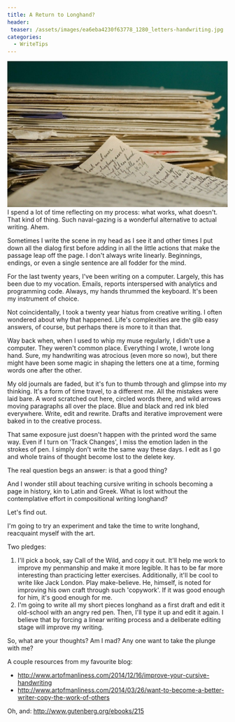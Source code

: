 ```yaml
---
title: A Return to Longhand?
header:
 teaser: /assets/images/ea6eba4230f63778_1280_letters-handwriting.jpg
categories:
  - WriteTips
---
```

<img src="/assets/images/ea6eba4230f63778_1280_letters-handwriting.jpg">I spend a lot of time reflecting on my process: what works, what doesn't. That kind of thing. Such naval-gazing is a wonderful alternative to actual writing. Ahem.

Sometimes I write the scene in my head as I see it and other times I put down all the dialog first before adding in all the little actions that make the passage leap off the page. I don't always write linearly. Beginnings, endings, or even a single sentence are all fodder for the mind.

For the last twenty years, I've been writing on a computer. Largely, this has been due to my vocation. Emails, reports interspersed with analytics and programming code. Always, my hands thrummed the keyboard. It's been my instrument of choice.

Not coincidentally, I took a twenty year hiatus from creative writing. I often wondered about why that happened. Life's complexities are the glib easy answers, of course, but perhaps there is more to it than that.

Way back when, when I used to whip my muse regularly, I didn't use a computer. They weren't common place. Everything I wrote, I wrote long hand. Sure, my handwriting was atrocious (even more so now), but there might have been some magic in shaping the letters one at a time, forming words one after the other.

My old journals are faded, but it's fun to thumb through and glimpse into my thinking. It's a form of time travel, to a different me. All the mistakes were laid bare. A word scratched out here, circled words there, and wild arrows moving paragraphs all over the place. Blue and black and red ink bled everywhere. Write, edit and rewrite. Drafts and iterative improvement were baked in to the creative process.

That same exposure just doesn't happen with the printed word the same way. Even if I turn on 'Track Changes', I miss the emotion laden in the strokes of pen. I simply don't write the same way these days. I edit as I go and whole trains of thought become lost to the delete key.

The real question begs an answer: is that a good thing?

And I wonder still about teaching cursive writing in schools becoming a page in history, kin to Latin and Greek. What is lost without the contemplative effort in compositional writing longhand?

Let's find out.

I'm going to try an experiment and take the time to write longhand, reacquaint myself with the art.

Two pledges:

<ol>
  <li>I'll pick a book, say Call of the Wild, and copy it out. It'll help me work to improve my penmanship and make it more legible. It has to be far more interesting than practicing letter exercises. Additionally, it'll be cool to write like Jack London. Play make-believe. He, himself, is noted for improving his own craft through such 'copywork'. If it was good enough for him, it's good enough for me.</li>
  <li>I'm going to write all my short pieces longhand as a first draft and edit it old-school with an angry red pen. Then, I'll type it up and edit it again. I believe that by forcing a linear writing process and a deliberate editing stage will improve my writing.</li>
</ol>

So, what are your thoughts? Am I mad? Any one want to take the plunge with me?

A couple resources from my favourite blog:

<ul>
  <li><a href="http://www.artofmanliness.com/2014/12/16/improve-your-cursive-handwriting">http://www.artofmanliness.com/2014/12/16/improve-your-cursive-handwriting</a></li>
  <li><a href="http://www.artofmanliness.com/2014/03/26/want-to-become-a-better-writer-copy-the-work-of-others">http://www.artofmanliness.com/2014/03/26/want-to-become-a-better-writer-copy-the-work-of-others</a></li>
</ul>

Oh, and: <a href="http://www.gutenberg.org/ebooks/215">http://www.gutenberg.org/ebooks/215</a>